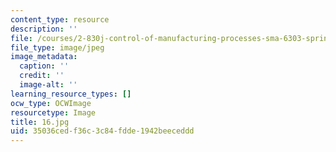 ```yaml
---
content_type: resource
description: ''
file: /courses/2-830j-control-of-manufacturing-processes-sma-6303-spring-2008/35036cedf36c3c84fdde1942beeceddd_16.jpg
file_type: image/jpeg
image_metadata:
  caption: ''
  credit: ''
  image-alt: ''
learning_resource_types: []
ocw_type: OCWImage
resourcetype: Image
title: 16.jpg
uid: 35036ced-f36c-3c84-fdde-1942beeceddd
---
```

